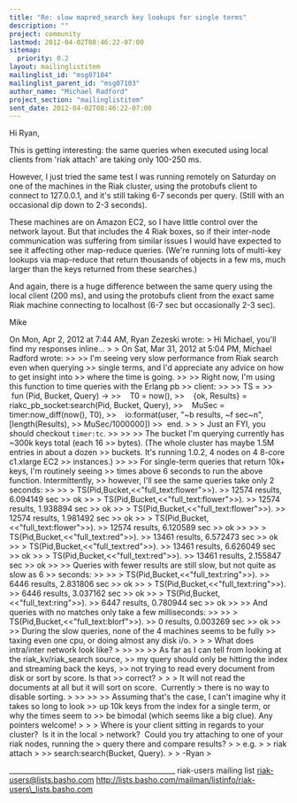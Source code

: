 ```yaml
---
title: "Re: slow mapred_search key lookups for single terms"
description: ""
project: community
lastmod: 2012-04-02T08:46:22-07:00
sitemap:
  priority: 0.2
layout: mailinglistitem
mailinglist_id: "msg07104"
mailinglist_parent_id: "msg07103"
author_name: "Michael Radford"
project_section: "mailinglistitem"
sent_date: 2012-04-02T08:46:22-07:00
---
```



Hi Ryan,

This is getting interesting: the same queries when executed using
local clients from 'riak attach' are taking only 100-250 ms.

However, I just tried the same test I was running remotely on Saturday
on one of the machines in the Riak cluster, using the protobufs client
to connect to 127.0.0.1, and it's still taking 6-7 seconds per query.
(Still with an occasional dip down to 2-3 seconds).

These machines are on Amazon EC2, so I have little control over the
network layout. But that includes the 4 Riak boxes, so if their
inter-node communication was suffering from similar issues I would
have expected to see it affecting other map-reduce queries. (We're
running lots of multi-key lookups via map-reduce that return thousands
of objects in a few ms, much larger than the keys returned from these
searches.)

And again, there is a huge difference between the same query using the
local client (200 ms), and using the protobufs client from the exact
same Riak machine connecting to localhost (6-7 sec but occasionally
2-3 sec).

Mike

On Mon, Apr 2, 2012 at 7:44 AM, Ryan Zezeski  wrote:
&gt; Hi Michael, you'll find my responses inline...
&gt;
&gt; On Sat, Mar 31, 2012 at 5:04 PM, Michael Radford  wrote:
&gt;&gt;
&gt;&gt; I'm seeing very slow performance from Riak search even when querying
&gt;&gt; single terms, and I'd appreciate any advice on how to get insight into
&gt;&gt; where the time is going.
&gt;&gt;
&gt;&gt; Right now, I'm using this function to time queries with the Erlang pb
&gt;&gt; client:
&gt;&gt;
&gt;&gt; TS =
&gt;&gt;  fun (Pid, Bucket, Query) -&gt;
&gt;&gt;    T0 = now(),
&gt;&gt;    {ok, Results} = riakc\_pb\_socket:search(Pid, Bucket, Query),
&gt;&gt;    MuSec = timer:now\_diff(now(), T0),
&gt;&gt;    io:format(user, "~b results, ~f sec~n", [length(Results),
&gt;&gt; MuSec/1000000])
&gt;&gt;  end.
&gt;
&gt;
&gt; Just an FYI, you should checkout `timer:tc`.
&gt;&gt;
&gt;&gt;
&gt;&gt; The bucket I'm querying currently has ~300k keys total (each 16
&gt;&gt; bytes). (The whole cluster has maybe 1.5M entries in about a dozen
&gt;&gt; buckets. It's running 1.0.2, 4 nodes on 4 8-core c1.xlarge EC2
&gt;&gt; instances.)
&gt;&gt;
&gt;&gt; For single-term queries that return 10k+ keys, I'm routinely seeing
&gt;&gt; times above 6 seconds to run the above function. Intermittently,
&gt;&gt; however, I'll see the same queries take only 2 seconds:
&gt;&gt;
&gt;&gt; &gt; TS(Pid,Bucket,&lt;&lt;"full\_text:flower"&gt;&gt;).
&gt;&gt; 12574 results, 6.094149 sec
&gt;&gt; ok
&gt;&gt; &gt; TS(Pid,Bucket,&lt;&lt;"full\_text:flower"&gt;&gt;).
&gt;&gt; 12574 results, 1.938894 sec
&gt;&gt; ok
&gt;&gt; &gt; TS(Pid,Bucket,&lt;&lt;"full\_text:flower"&gt;&gt;).
&gt;&gt; 12574 results, 1.981492 sec
&gt;&gt; ok
&gt;&gt; &gt; TS(Pid,Bucket,&lt;&lt;"full\_text:flower"&gt;&gt;).
&gt;&gt; 12574 results, 6.120589 sec
&gt;&gt; ok
&gt;&gt;
&gt;&gt; &gt; TS(Pid,Bucket,&lt;&lt;"full\_text:red"&gt;&gt;).
&gt;&gt; 13461 results, 6.572473 sec
&gt;&gt; ok
&gt;&gt; &gt; TS(Pid,Bucket,&lt;&lt;"full\_text:red"&gt;&gt;).
&gt;&gt; 13461 results, 6.626049 sec
&gt;&gt; ok
&gt;&gt; &gt; TS(Pid,Bucket,&lt;&lt;"full\_text:red"&gt;&gt;).
&gt;&gt; 13461 results, 2.155847 sec
&gt;&gt; ok
&gt;&gt;
&gt;&gt; Queries with fewer results are still slow, but not quite as slow as 6
&gt;&gt; seconds:
&gt;&gt;
&gt;&gt; &gt; TS(Pid,Bucket,&lt;&lt;"full\_text:ring"&gt;&gt;).
&gt;&gt; 6446 results, 2.831806 sec
&gt;&gt; ok
&gt;&gt; &gt; TS(Pid,Bucket,&lt;&lt;"full\_text:ring"&gt;&gt;).
&gt;&gt; 6446 results, 3.037162 sec
&gt;&gt; ok
&gt;&gt; &gt; TS(Pid,Bucket,&lt;&lt;"full\_text:ring"&gt;&gt;).
&gt;&gt; 6447 results, 0.780944 sec
&gt;&gt; ok
&gt;&gt;
&gt;&gt; And queries with no matches only take a few milliseconds:
&gt;&gt;
&gt;&gt; &gt; TS(Pid,Bucket,&lt;&lt;"full\_text:blorf"&gt;&gt;).
&gt;&gt; 0 results, 0.003269 sec
&gt;&gt; ok
&gt;&gt;
&gt;&gt; During the slow queries, none of the 4 machines seems to be fully
&gt;&gt; taxing even one cpu, or doing almost any disk i/o.
&gt;
&gt;
&gt; What does intra/inter network look like?
&gt;
&gt;&gt;
&gt;&gt;
&gt;&gt; As far as I can tell from looking at the riak\_kv/riak\_search source,
&gt;&gt; my query should only be hitting the index and streaming back the keys,
&gt;&gt; not trying to read every document from disk or sort by score. Is that
&gt;&gt; correct?
&gt;
&gt;
&gt; It will not read the documents at all but it will sort on score.  Currently
&gt; there is no way to disable sorting.
&gt;
&gt;&gt;
&gt;&gt;
&gt;&gt; Assuming that's the case, I can't imagine why it takes so long to look
&gt;&gt; up 10k keys from the index for a single term, or why the times seem to
&gt;&gt; be bimodal (which seems like a big clue). Any pointers welcome!
&gt;
&gt;
&gt; Where is your client sitting in regards to your cluster?  Is it in the local
&gt; network?  Could you try attaching to one of your riak nodes, running the
&gt; query there and compare results?
&gt;
&gt; e.g.
&gt;
&gt; riak attach
&gt;
&gt;&gt; search:search(Bucket, Query).
&gt;
&gt; -Ryan
&gt;

\_\_\_\_\_\_\_\_\_\_\_\_\_\_\_\_\_\_\_\_\_\_\_\_\_\_\_\_\_\_\_\_\_\_\_\_\_\_\_\_\_\_\_\_\_\_\_
riak-users mailing list
riak-users@lists.basho.com
http://lists.basho.com/mailman/listinfo/riak-users\_lists.basho.com

